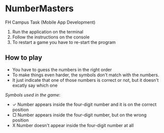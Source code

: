 # NumberMasters
FH Campus Task (Mobile App Development)

1. Run the application on the terminal
2. Follow the instructions on the console
3. To restart a game you have to re-start the program

## How to play
* You have to guess the numbers in the right order
* To make things even harder, the symbols don't match with the numbers. 
* It just indicate that one of those numbers is correct or not, but it doesn't excatly say which one

_Symbols used in the game_:
* ✓ Number appears inside the four-digit number and it is on the correct position
* ▢ Number appears inside the four-digit number, but on the wrong position
* X Number doesn't appear inside the four-digit number at all
